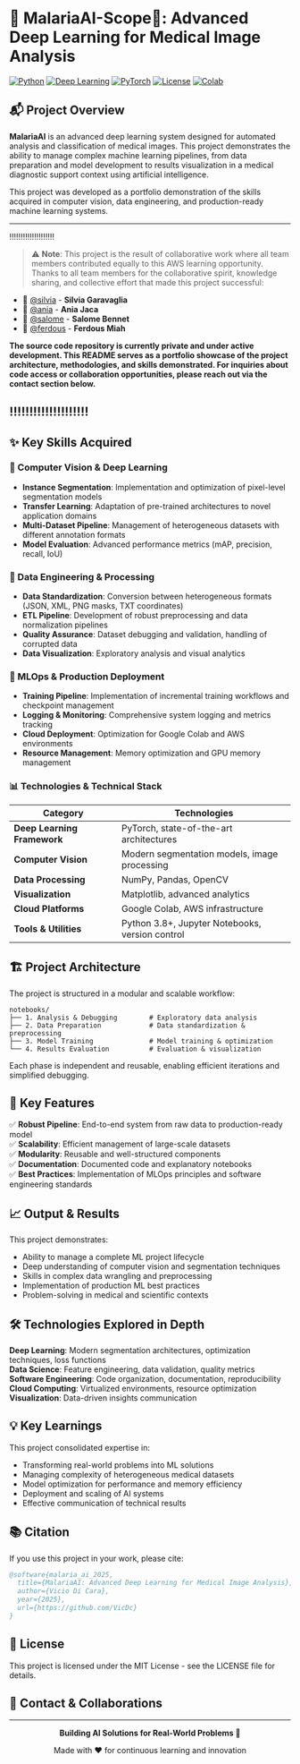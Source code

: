 # 🦟 MalariaAI-Scope🔬: Advanced Deep Learning for Medical Image Analysis

[![Python](https://img.shields.io/badge/Python-3.8%2B-blue.svg)](https://www.python.org/)
[![Deep Learning](https://img.shields.io/badge/Deep%20Learning-Computer%20Vision-green.svg)](https://pytorch.org/)
[![PyTorch](https://img.shields.io/badge/PyTorch-Latest-red.svg)](https://pytorch.org/)
[![License](https://img.shields.io/badge/License-MIT-yellow.svg)](LICENSE)
[![Colab](https://img.shields.io/badge/Google%20Colab-Ready-orange.svg)](https://colab.research.google.com/)

## 📬 Project Overview

**MalariaAI** is an advanced deep learning system designed for automated analysis and classification of medical images. This project demonstrates the ability to manage complex machine learning pipelines, from data preparation and model development to results visualization in a medical diagnostic support context using artificial intelligence.

This project was developed as a portfolio demonstration of the skills acquired in computer vision, data engineering, and production-ready machine learning systems.

---
‼️‼️‼️‼️‼️‼️‼️‼️‼️‼️
> ⚠️ **Note**: This project is the result of collaborative work where all team members 
contributed equally to this AWS learning opportunity. Thanks to all team members for the collaborative spirit, knowledge sharing, and collective effort that made this project successful:

- 🔬 [@silvia](https://github.com/) - **Silvia Garavaglia**
- 🔬 [@ania](https://github.com/) - **Ania Jaca**
- 🔬 [@salome](https://github.com/) - **Salome Bennet**
- 🔬 [@ferdous](https://github.com/) - **Ferdous Miah**

**The source code repository is currently **private** and under active development. This README serves as a portfolio showcase of the project architecture, methodologies, and skills demonstrated. For inquiries about code access or collaboration opportunities, please reach out via the contact section below.**

‼️‼️‼️‼️‼️‼️‼️‼️‼️‼️
---

## ✨ Key Skills Acquired

### 🎯 Computer Vision & Deep Learning
- **Instance Segmentation**: Implementation and optimization of pixel-level segmentation models
- **Transfer Learning**: Adaptation of pre-trained architectures to novel application domains
- **Multi-Dataset Pipeline**: Management of heterogeneous datasets with different annotation formats
- **Model Evaluation**: Advanced performance metrics (mAP, precision, recall, IoU)

### 🔧 Data Engineering & Processing
- **Data Standardization**: Conversion between heterogeneous formats (JSON, XML, PNG masks, TXT coordinates)
- **ETL Pipeline**: Development of robust preprocessing and data normalization pipelines
- **Quality Assurance**: Dataset debugging and validation, handling of corrupted data
- **Data Visualization**: Exploratory analysis and visual analytics

### 🚀 MLOps & Production Deployment
- **Training Pipeline**: Implementation of incremental training workflows and checkpoint management
- **Logging & Monitoring**: Comprehensive system logging and metrics tracking
- **Cloud Deployment**: Optimization for Google Colab and AWS environments
- **Resource Management**: Memory optimization and GPU memory management

### 📊 Technologies & Technical Stack

| Category | Technologies |
|----------|-----------|
| **Deep Learning Framework** | PyTorch, state-of-the-art architectures |
| **Computer Vision** | Modern segmentation models, image processing |
| **Data Processing** | NumPy, Pandas, OpenCV |
| **Visualization** | Matplotlib, advanced analytics |
| **Cloud Platforms** | Google Colab, AWS infrastructure |
| **Tools & Utilities** | Python 3.8+, Jupyter Notebooks, version control |

## 🏗️ Project Architecture

The project is structured in a modular and scalable workflow:

```
notebooks/
├── 1. Analysis & Debugging        # Exploratory data analysis
├── 2. Data Preparation            # Data standardization & preprocessing
├── 3. Model Training              # Model training & optimization
└── 4. Results Evaluation          # Evaluation & visualization
```

Each phase is independent and reusable, enabling efficient iterations and simplified debugging.

## 🎯 Key Features

✅ **Robust Pipeline**: End-to-end system from raw data to production-ready model  
✅ **Scalability**: Efficient management of large-scale datasets  
✅ **Modularity**: Reusable and well-structured components  
✅ **Documentation**: Documented code and explanatory notebooks  
✅ **Best Practices**: Implementation of MLOps principles and software engineering standards  

## 📈 Output & Results

This project demonstrates:
- Ability to manage a complete ML project lifecycle
- Deep understanding of computer vision and segmentation techniques
- Skills in complex data wrangling and preprocessing
- Implementation of production ML best practices
- Problem-solving in medical and scientific contexts

## 🛠️ Technologies Explored in Depth

**Deep Learning**: Modern segmentation architectures, optimization techniques, loss functions  
**Data Science**: Feature engineering, data validation, quality metrics  
**Software Engineering**: Code organization, documentation, reproducibility  
**Cloud Computing**: Virtualized environments, resource optimization  
**Visualization**: Data-driven insights communication  

## 💡 Key Learnings

This project consolidated expertise in:
- Transforming real-world problems into ML solutions
- Managing complexity of heterogeneous medical datasets
- Model optimization for performance and memory efficiency
- Deployment and scaling of AI systems
- Effective communication of technical results

## 📚 Citation

If you use this project in your work, please cite:

```bibtex
@software{malaria_ai_2025,
  title={MalariaAI: Advanced Deep Learning for Medical Image Analysis},
  author={Vicio Di Cara},
  year={2025},
  url={https://github.com/VicDc}
}
```

## 📜 License

This project is licensed under the MIT License - see the LICENSE file for details.

## 🙋 Contact & Collaborations

---

<p align="center">
  <strong>Building AI Solutions for Real-World Problems 🔬</strong>
</p>
<p align="center">
  Made with ❤️ for continuous learning and innovation
</p>
